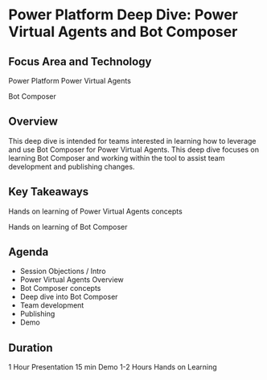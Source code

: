# Power Platform Deep Dive: Power Virtual Agents and Bot Composer

## Focus Area and Technology
Power Platform
Power Virtual Agents

Bot Composer

## Overview

This deep dive is intended for teams interested in learning how to leverage and use Bot Composer for Power Virtual Agents. This deep dive focuses on learning Bot Composer and working within the tool to assist team development and publishing changes.

## Key Takeaways
Hands on learning of Power Virtual Agents concepts

Hands on learning of Bot Composer

## Agenda
* Session Objections / Intro
* Power Virtual Agents Overview
* Bot Composer concepts
* Deep dive into Bot Composer
* Team development
* Publishing
* Demo


## Duration
1 Hour Presentation
15 min Demo
1-2 Hours Hands on Learning
